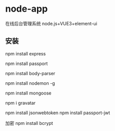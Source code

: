 # node-app

在线后台管理系统 node.js+VUE3+element-ui

## 安装

npm install express

npm install passport

npm install body-parser

npm install nodemon -g

npm install mongoose

<!-- 获取头像 -->

npm i gravatar

<!-- 生成token -->

npm install jsonwebtoken
npm install passport-jwt

加密
npm install bcrypt
